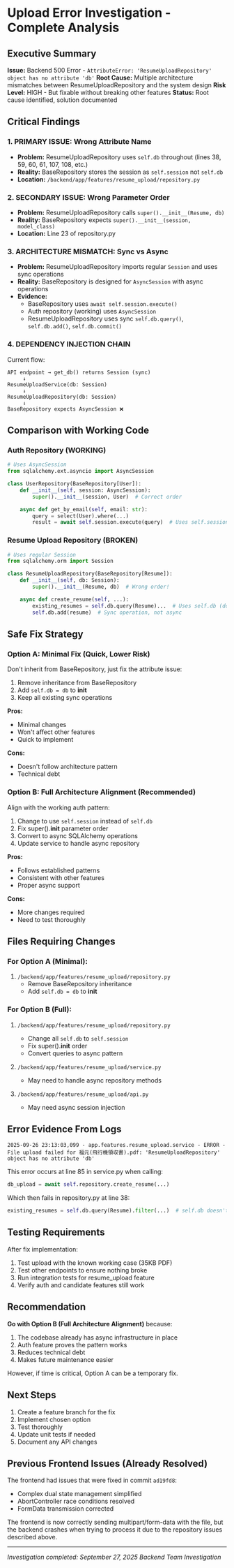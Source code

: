 # Upload Error Investigation - Complete Analysis

## Executive Summary
**Issue:** Backend 500 Error - `AttributeError: 'ResumeUploadRepository' object has no attribute 'db'`
**Root Cause:** Multiple architecture mismatches between ResumeUploadRepository and the system design
**Risk Level:** HIGH - But fixable without breaking other features
**Status:** Root cause identified, solution documented

## Critical Findings

### 1. PRIMARY ISSUE: Wrong Attribute Name
- **Problem:** ResumeUploadRepository uses `self.db` throughout (lines 38, 59, 60, 61, 107, 108, etc.)
- **Reality:** BaseRepository stores the session as `self.session` not `self.db`
- **Location:** `/backend/app/features/resume_upload/repository.py`

### 2. SECONDARY ISSUE: Wrong Parameter Order
- **Problem:** ResumeUploadRepository calls `super().__init__(Resume, db)`
- **Reality:** BaseRepository expects `super().__init__(session, model_class)`
- **Location:** Line 23 of repository.py

### 3. ARCHITECTURE MISMATCH: Sync vs Async
- **Problem:** ResumeUploadRepository imports regular `Session` and uses sync operations
- **Reality:** BaseRepository is designed for `AsyncSession` with async operations
- **Evidence:**
  - BaseRepository uses `await self.session.execute()`
  - Auth repository (working) uses `AsyncSession`
  - ResumeUploadRepository uses sync `self.db.query()`, `self.db.add()`, `self.db.commit()`

### 4. DEPENDENCY INJECTION CHAIN
Current flow:
```
API endpoint → get_db() returns Session (sync)
     ↓
ResumeUploadService(db: Session)
     ↓
ResumeUploadRepository(db: Session)
     ↓
BaseRepository expects AsyncSession ❌
```

## Comparison with Working Code

### Auth Repository (WORKING)
```python
# Uses AsyncSession
from sqlalchemy.ext.asyncio import AsyncSession

class UserRepository(BaseRepository[User]):
    def __init__(self, session: AsyncSession):
        super().__init__(session, User)  # Correct order

    async def get_by_email(self, email: str):
        query = select(User).where(...)
        result = await self.session.execute(query)  # Uses self.session
```

### Resume Upload Repository (BROKEN)
```python
# Uses regular Session
from sqlalchemy.orm import Session

class ResumeUploadRepository(BaseRepository[Resume]):
    def __init__(self, db: Session):
        super().__init__(Resume, db)  # Wrong order!

    async def create_resume(self, ...):
        existing_resumes = self.db.query(Resume)...  # Uses self.db (doesn't exist)
        self.db.add(resume)  # Sync operation, not async
```

## Safe Fix Strategy

### Option A: Minimal Fix (Quick, Lower Risk)
Don't inherit from BaseRepository, just fix the attribute issue:

1. Remove inheritance from BaseRepository
2. Add `self.db = db` to __init__
3. Keep all existing sync operations

**Pros:**
- Minimal changes
- Won't affect other features
- Quick to implement

**Cons:**
- Doesn't follow architecture pattern
- Technical debt

### Option B: Full Architecture Alignment (Recommended)
Align with the working auth pattern:

1. Change to use `self.session` instead of `self.db`
2. Fix super().__init__ parameter order
3. Convert to async SQLAlchemy operations
4. Update service to handle async repository

**Pros:**
- Follows established patterns
- Consistent with other features
- Proper async support

**Cons:**
- More changes required
- Need to test thoroughly

## Files Requiring Changes

### For Option A (Minimal):
1. `/backend/app/features/resume_upload/repository.py`
   - Remove BaseRepository inheritance
   - Add `self.db = db` to __init__

### For Option B (Full):
1. `/backend/app/features/resume_upload/repository.py`
   - Change all `self.db` to `self.session`
   - Fix super().__init__ order
   - Convert queries to async pattern

2. `/backend/app/features/resume_upload/service.py`
   - May need to handle async repository methods

3. `/backend/app/features/resume_upload/api.py`
   - May need async session injection

## Error Evidence From Logs

```
2025-09-26 23:13:03,099 - app.features.resume_upload.service - ERROR - File upload failed for 福元(飛行機領収書).pdf: 'ResumeUploadRepository' object has no attribute 'db'
```

This error occurs at line 85 in service.py when calling:
```python
db_upload = await self.repository.create_resume(...)
```

Which then fails in repository.py at line 38:
```python
existing_resumes = self.db.query(Resume).filter(...)  # self.db doesn't exist!
```

## Testing Requirements

After fix implementation:
1. Test upload with the known working case (35KB PDF)
2. Test other endpoints to ensure nothing broke
3. Run integration tests for resume_upload feature
4. Verify auth and candidate features still work

## Recommendation

**Go with Option B (Full Architecture Alignment)** because:
1. The codebase already has async infrastructure in place
2. Auth feature proves the pattern works
3. Reduces technical debt
4. Makes future maintenance easier

However, if time is critical, Option A can be a temporary fix.

## Next Steps

1. Create a feature branch for the fix
2. Implement chosen option
3. Test thoroughly
4. Update unit tests if needed
5. Document any API changes

## Previous Frontend Issues (Already Resolved)

The frontend had issues that were fixed in commit `ad19fd8`:
- Complex dual state management simplified
- AbortController race conditions resolved
- FormData transmission corrected

The frontend is now correctly sending multipart/form-data with the file, but the backend crashes when trying to process it due to the repository issues described above.

---
*Investigation completed: September 27, 2025*
*Backend Team Investigation*